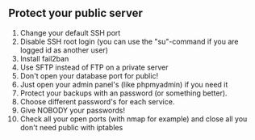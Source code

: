 Protect your public server
--------------------------

1. Change your default SSH port
2. Disable SSH root login (you can use the "su"-command if you are logged id as another user)
3. Install fail2ban
4. Use SFTP instead of FTP on a private server
5. Don't open your database port for public!
6. Just open your admin panel's (like phpmyadmin) if you need it
7. Protect your backups with an password (or something better).
8. Choose different password's for each service.
9. Give NOBODY your passwords!
10. Check all your open ports (with nmap for example) and close all you don't need public with iptables